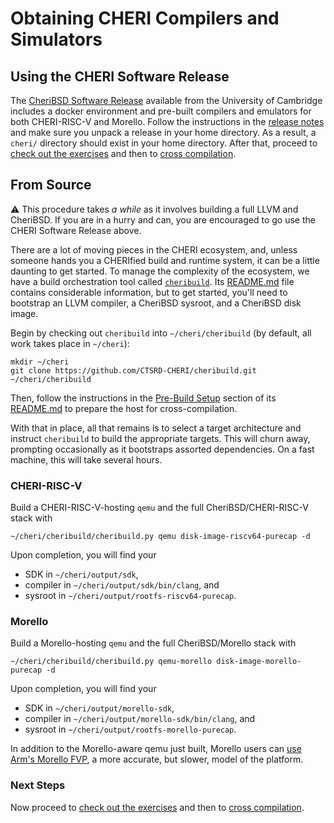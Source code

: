 # Obtaining CHERI Compilers and Simulators

<!-- Name is known in-book -->
## Using the CHERI Software Release

The [CheriBSD Software Release](https://cheri-dist.cl.cam.ac.uk/) available from
the University of Cambridge includes a docker environment and pre-built
compilers and emulators for both CHERI-RISC-V and Morello<!-- XXX as well as
[pre-built exercise binaries](./run-release.md) that can be run out of the box
without first needing to cross-compile-->.  Follow the instructions in the
[release notes](https://cheri-dist.cl.cam.ac.uk/) and make sure you unpack
a release in your home directory. As a result, a `cheri/` directory should exist
in your home directory. After that, proceed to
[check out the exercises](./get-us.md) and then to
[cross compilation](./cross-ccc-release.md).

<!-- Name is known in-book -->
## From Source

<!-- Do not tidy the blank lines.  I am so sorry -->
<div class="ctsrd-frame ctsrd-standout">

<span class="ctsrd-large">⚠</span> This procedure takes *a while* as it involves
building a full LLVM and CheriBSD.  If you are in a hurry and can, you are
encouraged to go use the CHERI Software Release above.

</div>

There are a lot of moving pieces in the CHERI ecosystem, and, unless someone
hands you a CHERIfied build and runtime system, it can be a little daunting to
get started.  To manage the complexity of the ecosystem, we have a build
orchestration tool called
[`cheribuild`](https://github.com/CTSRD-CHERI/cheribuild).  Its
[README.md](https://github.com/CTSRD-CHERI/cheribuild/blob/master/README.md)
file contains considerable information, but to get started, you'll need to
bootstrap an LLVM compiler, a CheriBSD sysroot, and a CheriBSD disk image.

Begin by checking out `cheribuild` into `~/cheri/cheribuild` (by default, all
work takes place in `~/cheri`):

```
mkdir ~/cheri
git clone https://github.com/CTSRD-CHERI/cheribuild.git ~/cheri/cheribuild
```

Then, follow the instructions in the [Pre-Build
Setup](https://github.com/CTSRD-CHERI/cheribuild/blob/master/README.md#pre-build-setup)
section of its
[README.md](https://github.com/CTSRD-CHERI/cheribuild/blob/master/README.md)
to prepare the host for cross-compilation.

With that in place, all that remains is to select a target architecture and
instruct `cheribuild` to build the appropriate targets.  This will churn away,
prompting occasionally as it bootstraps assorted dependencies.  On a fast
machine, this will take several hours.

### CHERI-RISC-V

Build a CHERI-RISC-V-hosting `qemu` and the full CheriBSD/CHERI-RISC-V stack with
<!-- XXX: Should we advocate `-f` here? -->
```
~/cheri/cheribuild/cheribuild.py qemu disk-image-riscv64-purecap -d
```

Upon completion, you will find your

* SDK in `~/cheri/output/sdk`,
* compiler in `~/cheri/output/sdk/bin/clang`, and
* sysroot in `~/cheri/output/rootfs-riscv64-purecap`.

### Morello

Build a Morello-hosting `qemu` and the full CheriBSD/Morello stack with
```
~/cheri/cheribuild/cheribuild.py qemu-morello disk-image-morello-purecap -d
```

Upon completion, you will find your

* SDK in `~/cheri/output/morello-sdk`,
* compiler in `~/cheri/output/morello-sdk/bin/clang`, and
* sysroot in `~/cheri/output/rootfs-morello-purecap`.

In addition to the Morello-aware qemu just built, Morello users can [use Arm's
Morello FVP](./run-fvp.md), a more accurate, but slower, model of the platform.

### Next Steps

Now proceed to [check out the exercises](./get-us.md) and then to [cross
compilation](./cross-ccc.md).

